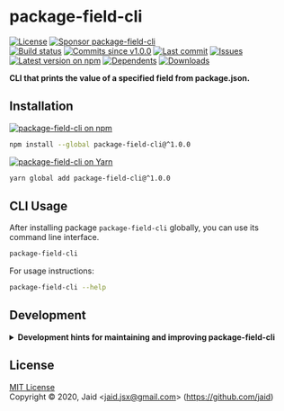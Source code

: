 # package-field-cli


<a href="https://raw.githubusercontent.com/jaid/package-field-cli/master/license.txt"><img src="https://img.shields.io/github/license/jaid/package-field-cli?style=flat-square" alt="License"/></a> <a href="https://github.com/sponsors/jaid"><img src="https://img.shields.io/badge/<3-Sponsor-FF45F1?style=flat-square" alt="Sponsor package-field-cli"/></a>  
<a href="https://actions-badge.atrox.dev/jaid/package-field-cli/goto"><img src="https://img.shields.io/endpoint.svg?style=flat-square&url=https%3A%2F%2Factions-badge.atrox.dev%2Fjaid%2Fpackage-field-cli%2Fbadge" alt="Build status"/></a> <a href="https://github.com/jaid/package-field-cli/commits"><img src="https://img.shields.io/github/commits-since/jaid/package-field-cli/v1.0.0?style=flat-square&logo=github" alt="Commits since v1.0.0"/></a> <a href="https://github.com/jaid/package-field-cli/commits"><img src="https://img.shields.io/github/last-commit/jaid/package-field-cli?style=flat-square&logo=github" alt="Last commit"/></a> <a href="https://github.com/jaid/package-field-cli/issues"><img src="https://img.shields.io/github/issues/jaid/package-field-cli?style=flat-square&logo=github" alt="Issues"/></a>  
<a href="https://npmjs.com/package/package-field-cli"><img src="https://img.shields.io/npm/v/package-field-cli?style=flat-square&logo=npm&label=latest%20version" alt="Latest version on npm"/></a> <a href="https://github.com/jaid/package-field-cli/network/dependents"><img src="https://img.shields.io/librariesio/dependents/npm/package-field-cli?style=flat-square&logo=npm" alt="Dependents"/></a> <a href="https://npmjs.com/package/package-field-cli"><img src="https://img.shields.io/npm/dm/package-field-cli?style=flat-square&logo=npm" alt="Downloads"/></a>

**CLI that prints the value of a specified field from package.json.**






## Installation

<a href="https://npmjs.com/package/package-field-cli"><img src="https://img.shields.io/badge/npm-package--field--cli-C23039?style=flat-square&logo=npm" alt="package-field-cli on npm"/></a>

```bash
npm install --global package-field-cli@^1.0.0
```

<a href="https://yarnpkg.com/package/package-field-cli"><img src="https://img.shields.io/badge/Yarn-package--field--cli-2F8CB7?style=flat-square&logo=yarn&logoColor=white" alt="package-field-cli on Yarn"/></a>

```bash
yarn global add package-field-cli@^1.0.0
```












## CLI Usage
After installing package `package-field-cli` globally, you can use its command line interface.
```bash
package-field-cli
```
For usage instructions:
```bash
package-field-cli --help
```










## Development

<details>
<summary><b>Development hints for maintaining and improving package-field-cli</b></summary>



Setting up:
```bash
git clone git@github.com:jaid/package-field-cli.git
cd package-field-cli
npm install
```
Testing:
```bash
npm run test:dev
```
Testing in production environment:
```bash
npm run test
```

</details>

## License
[MIT License](https://raw.githubusercontent.com/jaid/package-field-cli/master/license.txt)  
Copyright © 2020, Jaid \<jaid.jsx@gmail.com> (https://github.com/jaid)

<!---
Readme generated with tldw v7.3.1
https://github.com/Jaid/tldw
-->